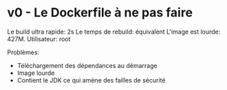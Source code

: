 # v0 - Le Dockerfile à ne pas faire

Le build ultra rapide: 2s
Le temps de rebuild: équivalent
L'image est lourde: 427M.
Utilisateur: root

Problèmes:
- Téléchargement des dépendances au démarrage
- Image lourde
- Contient le JDK ce qui amène des failles de sécurité
